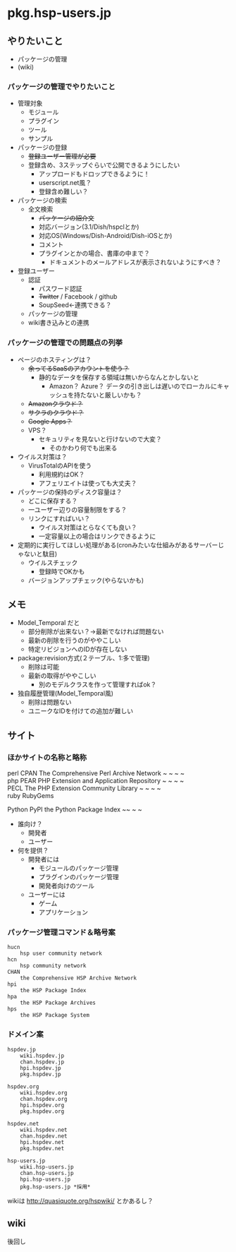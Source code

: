 # pkg.hsp-users.jp

## やりたいこと

* パッケージの管理
* (wiki)

### パッケージの管理でやりたいこと

* 管理対象
  * モジュール
  * プラグイン
  * ツール
  * サンプル
* パッケージの登録
  * ~~登録ユーザー管理が必要~~
  * 登録含め、3ステップぐらいで公開できるようにしたい
    * アップロードもドロップできるように！
    * userscript.net風？
    * 登録含め難しい？
* パッケージの検索
  * 全文検索
    * ~~パッケージの紹介文~~
    * 対応バージョン(3.1/Dish/hspclとか)
    * 対応OS(Windows/Dish-Android/Dish-iOSとか)
    * コメント
    * プラグインとかの場合、書庫の中まで？
      * ドキュメントのメールアドレスが表示されないようにすべき？
* 登録ユーザー
  * 認証
    * パスワード認証
    * ~~Twitter~~ / Facebook / github
    * SoupSeed←連携できる？
  * パッケージの管理
  * wiki書き込みとの連携  

### パッケージの管理での問題点の列挙

* ページのホスティングは？
  * ~~余ってるSaaSのアカウントを使う？~~
    * 静的なデータを保存する領域は無いからなんとかしないと
      * Amazon？ Azure？ データの引き出しは遅いのでローカルにキャッシュを持たないと厳しいかも？
  * ~~Amazonクラウド？~~
  * ~~サクラのクラウド？~~
  * ~~Google Apps？~~
  * VPS？
    * セキュリティを見ないと行けないので大変？
      * そのかわり何でも出来る
* ウイルス対策は？
  * VirusTotalのAPIを使う
    * 利用規約はOK？
    * アフェリエイトは使っても大丈夫？
* パッケージの保持のディスク容量は？
  * どこに保存する？
  * 一ユーザー辺りの容量制限をする？
  * リンクにすればいい？
    * ウイルス対策はとらなくても良い？
    * 一定容量以上の場合はリンクできるように
* 定期的に実行してほしい処理がある(cronみたいな仕組みがあるサーバーじゃないと駄目)
  * ウイルスチェック
    * 登録時でOKかも
  * バージョンアップチェック(やらないかも)

## メモ

* Model_Temporal だと
  * 部分削除が出来ない？→最新でなければ問題ない
  * 最新の削除を行うのがややこしい
  * 特定リビジョンへのIDが存在しない
* package:revision方式(２テーブル、1:多で管理)
  * 削除は可能
  * 最新の取得がややこしい
    * 別のモデルクラスを作って管理すればok？
* 独自履歴管理(Model_Temporal風)
  * 削除は問題ない
  * ユニークなIDを付けての追加が難しい

## サイト

### ほかサイトの名称と略称

perl
	CPAN
		The Comprehensive Perl Archive Network
		    ~             ~    ~       ~      
php
	PEAR
		PHP Extension and Application Repository
		~   ~             ~           ~         
	PECL
		The PHP Extension Community Library
		    ~   ~         ~         ~      
ruby
	RubyGems

Python
	PyPI
		the Python Package Index
		    ~~     ~       ~    



* 誰向け？
  * 開発者
  * ユーザー
* 何を提供？
  * 開発者には
    * モジュールのパッケージ管理
    * プラグインのパッケージ管理
    * 開発者向けのツール
  * ユーザーには
    * ゲーム
    * アプリケーション

### パッケージ管理コマンド＆略号案

	hucn
		hsp user community network
	hcn
		hsp community network
	CHAN
		the Comprehensive HSP Archive Network
	hpi
		the HSP Package Index
	hpa
		the HSP Package Archives
	hps
		the HSP Package System

### ドメイン案

	hspdev.jp
		wiki.hspdev.jp
		chan.hspdev.jp
		hpi.hspdev.jp
		pkg.hspdev.jp

	hspdev.org
		wiki.hspdev.org
		chan.hspdev.org
		hpi.hspdev.org
		pkg.hspdev.org

	hspdev.net
		wiki.hspdev.net
		chan.hspdev.net
		hpi.hspdev.net
		pkg.hspdev.net

	hsp-users.jp
		wiki.hsp-users.jp
		chan.hsp-users.jp
		hpi.hsp-users.jp
		pkg.hsp-users.jp *採用*

wikiは
	http://quasiquote.org/hspwiki/
	とかあるし？

## wiki

後回し
